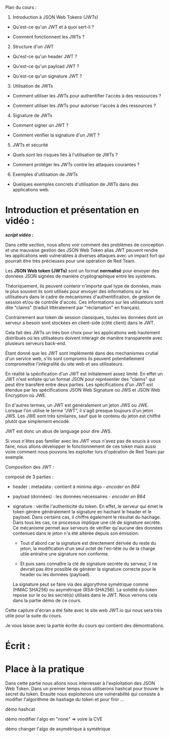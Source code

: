 Plan du cours :

1. Introduction à JSON Web Tokens (JWTs)
- Qu'est-ce qu'un JWT et à quoi sert-il ?

- Comment fonctionnent les JWTs ?
2. Structure d'un JWT
- Qu'est-ce qu'un header JWT ?

- Qu'est-ce qu'un payload JWT ?

- Qu'est-ce qu'un signature JWT ?
3. Utilisation de JWTs
- Comment utiliser les JWTs pour authentifier l'accès à des ressources ?

- Comment utiliser les JWTs pour autoriser l'accès à des ressources ?
4. Signature de JWTs
- Comment signer un JWT ?

- Comment vérifier la signature d'un JWT ?
5. JWTs et sécurité
- Quels sont les risques liés à l'utilisation de JWTs ?

- Comment protéger les JWTs contre les attaques courantes ?
6. Exemples d'utilisation de JWTs
- Quelques exemples concrets d'utilisation de JWTs dans des applications web.

# Introduction et présentation en vidéo :

***script vidéo :***

Dans cette section, nous allons voir comment des problèmes de conception et une mauvaise gestion des JSON Web Token alias JWT peuvent rendre les applications web vulnérables à diverses attaques avec un impact fort qui pourrait être très précieuses pour une opération de Red Team.

Les **JSON Web token (JWTs)** sont un format **normalisé** pour envoyer des données JSON signées de manière cryptographique entre les systèmes.

Théoriquement, ils peuvent contenir n'importe quel type de données, mais le plus souvent
 ils sont utilisés pour envoyer des informations sur les utilisateurs dans le cadre de mécanismes d'authentification, de gestion de session et/ou de contrôle d'accès. Ces informations sur les utilisateurs sont dite "claims" (traduit littéralement par "réclamation" en français).

Contrairement aux token de session classiques, toutes les données dont un serveur a besoin sont stockées en client-side (côté client) dans le JWT.

Cela fait des JWTs un très bon choix pour les applications web hautement distribués où les utilisateurs doivent interagir de manière transparente avec plusieurs serveurs back-end.

Étant donné que les JWT sont implémenté dans des mechanismes crutial d'un service web, s'ils sont compromis ils peuvent potentiellement compromettre l'intégralité du site web et ses utilisateurs.



En réalité la spécification d'un JWT est initialement assez limité. En effet un JWT n'est enfaite qu'un format JSON pour représenter des "claims"  qui peut être transféré entre deux parties. Les spécifications d'un JWT est étendue par les spécifications JSON Web Signature où JWS et JSON Web Encryption où JWE.

En d'autres termes, un JWT est généralement un jeton JWS ou JWE. Lorsque l'on utilise le terme "JWT", il s'agit presque toujours d'un jeton JWS. Les JWE sont très similaires, sauf que le contenu  du jeton est chiffré plutôt que simplement encodé. 

JWT est donc un abus de language pour dire JWS.



Si vous n'êtes pas familier avec les JWT vous n'avez pas de soucis à vous faire, nous allons développer le fonctionnement de ces token mais aussi voire comment nous pouvons les exploiter lors d'opération de Red Team par exemple.



Composition des JWT :

composé de 3 parties :

- header : metadata : contient à minima algo  - *encoder en B64*

- payload (données) : les données nécessaires - *encoder en B64*

- signature : vérifie l'authenticité du token. En effet, le serveur qui émet le token génère généralement la signature en hachant le header et le payload. Dans certains cas, il chiffre également le résultat du hachage. Dans tous les cas, ce processus implique une clé de signature secrète. Ce mécanisme permet aux serveurs de vérifier qu'aucune des données contenues dans le jeton n'a été altérée depuis son émission:
  
  - Tout d'abord car la signature est directement dérivée du reste du jeton, la modification d'un seul octet de l'en-tête ou de la charge utile entraîne une signature non conforme.
  
  - Et puis sans connaître la clé de signature secrète du serveur, il ne devrait pas être possible de générer la signature correcte pour le header ou les données (payload).
  
  
  
  La signature peut se faire via des algorythme symétrique comme (HMAC SHA256) ou asymétrique (RSA-SHA256). La solidité du token repose sur le ou les secret(s) utilisés dans le JWT. Nous verrons cela dans la partie démo de ce cours.



Cette capture d'écran a été faite avec le site web JWT.io qui nous sera très utile pour la suite du cours.



Je vous laisse avec la partie écrite du cours qui contient des démontrations.



# Écrit :

# Place à la pratique

Dans cette partie nous allons nous interresser à l'exploitation des JSON Web Token. Dans un premier temps nous utiliserons hashcat pour trouver le secret du token. Ensuite nous exploiterons une vulnérabilité qui consiste à modifier l'algorithme de hashage  du token et pour finir ...

démo hashcat

démo modifier l'algo en "none" => voire la CVE

démo changer l'algo de asymétrique à symétrique
